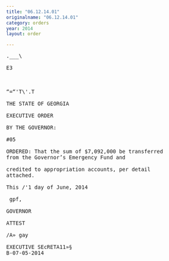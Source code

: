 ```yaml
---
title: "06.12.14.01"
originalname: "06.12.14.01"
category: orders
year: 2014
layout: order

---
```

<pre>
.___\

E3

   

“=“'T\'.T

THE STATE OF GEORGIA

EXECUTIVE ORDER

BY THE GOVERNOR:

#05

ORDERED: That the sum of $7,092,000 be transferred
from the Governor’s Emergency Fund and

credited to appropriation accounts, per detail
attached.

This /'1 day of June, 2014

 gpf,

GOVERNOR

ATTEST

/A» gay

EXECUTIVE SEcRETA11»§
B-07-05-2014

</pre>
